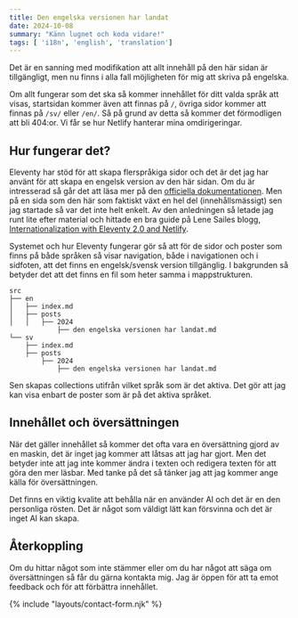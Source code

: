 ```yaml
---
title: Den engelska versionen har landat
date: 2024-10-08
summary: "Känn lugnet och koda vidare!"
tags: [ 'i18n', 'english', 'translation']
---
```


Det är en sanning med modifikation att allt innehåll på den här sidan är tillgängligt, men nu finns i alla fall möjligheten för mig att skriva på engelska.

Om allt fungerar som det ska så kommer innehållet för ditt valda språk att visas, startsidan kommer även att finnas på `/`, övriga sidor kommer att finnas på `/sv/` eller `/en/`. Så på grund av detta så kommer det förmodligen att bli 404:or. Vi får se hur Netlify hanterar mina omdirigeringar.

## Hur fungerar det?

Eleventy har stöd för att skapa flerspråkiga sidor och det är det jag har använt för att skapa en engelsk version av den här sidan. Om du är intresserad så går det att läsa mer på den [officiella dokumentationen](https://www.11ty.dev/docs/i18n/). Men på en sida som den här som faktiskt växt en hel del (innehållsmässigt) sen jag startade så var det inte helt enkelt. Av den anledningen så letade jag runt lite efter material och hittade en bra guide på Lene Sailes blogg, [Internationalization with Eleventy 2.0 and Netlify](https://www.lenesaile.com/en/blog/internationalization-with-eleventy-20-and-netlify/).

Systemet och hur Eleventy fungerar gör så att för de sidor och poster som finns på både språken så visar navigation, både i navigationen och i sidfoten, att det finns en engelsk/svensk version tillgänglig. I bakgrunden så betyder det att det finns en fil som heter samma i mappstrukturen.

```plaintext
src
├── en
│   ├── index.md
│   ├── posts
│   │   ├── 2024
            ├── den engelska versionen har landat.md
└── sv
    ├── index.md
    ├── posts
        ├── 2024
            ├── den engelska versionen har landat.md
```

Sen skapas collections utifrån vilket språk som är det aktiva. Det gör att jag kan visa enbart de poster som är på det aktiva språket.

## Innehållet och översättningen

När det gäller innehållet så kommer det ofta vara en översättning gjord av en maskin, det är inget jag kommer att låtsas att jag har gjort. Men det betyder inte att jag inte kommer ändra i texten och redigera texten för att göra den mer läsbar. Med tanke på det så tänker jag att jag kommer ange källa för översättningen.

Det finns en viktig kvalite att behålla när en använder AI och det är en den personliga rösten. Det är något som väldigt lätt kan försvinna och det är inget AI kan skapa.

## Återkoppling

Om du hittar något som inte stämmer eller om du har något att säga om översättningen så får du gärna kontakta mig. Jag är öppen för att ta emot feedback och för att förbättra innehållet.

{% include "layouts/contact-form.njk" %}